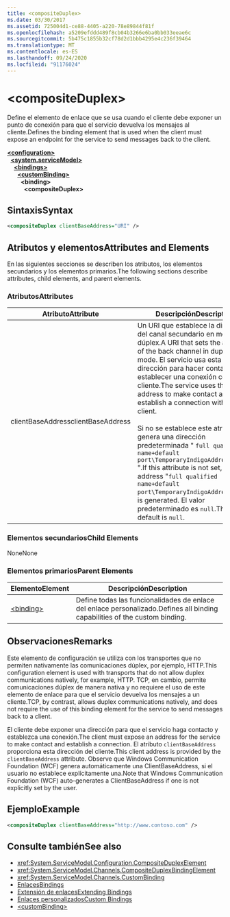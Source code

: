 ```yaml
---
title: <compositeDuplex>
ms.date: 03/30/2017
ms.assetid: 725004d1-ce88-4405-a220-78e89844f81f
ms.openlocfilehash: a5209efddd489f8cb04b3266e6ba0bb033eeae6c
ms.sourcegitcommit: 5b475c1855b32cf78d2d1bbb4295e4c236f39464
ms.translationtype: MT
ms.contentlocale: es-ES
ms.lasthandoff: 09/24/2020
ms.locfileid: "91176024"
---
```

# \<compositeDuplex>

<span data-ttu-id="2b7b9-101">Define el elemento de enlace que se usa cuando el cliente debe exponer un punto de conexión para que el servicio devuelva los mensajes al cliente.</span><span class="sxs-lookup"><span data-stu-id="2b7b9-101">Defines the binding element that is used when the client must expose an endpoint for the service to send messages back to the client.</span></span>  
  
[**\<configuration>**](../configuration-element.md)\
&nbsp;&nbsp;[**\<system.serviceModel>**](system-servicemodel.md)\
&nbsp;&nbsp;&nbsp;&nbsp;[**\<bindings>**](bindings.md)\
&nbsp;&nbsp;&nbsp;&nbsp;&nbsp;&nbsp;[**\<customBinding>**](custombinding.md)\
&nbsp;&nbsp;&nbsp;&nbsp;&nbsp;&nbsp;&nbsp;&nbsp;**\<binding>**\
&nbsp;&nbsp;&nbsp;&nbsp;&nbsp;&nbsp;&nbsp;&nbsp;&nbsp;&nbsp;**\<compositeDuplex>**  
  
## <a name="syntax"></a><span data-ttu-id="2b7b9-102">Sintaxis</span><span class="sxs-lookup"><span data-stu-id="2b7b9-102">Syntax</span></span>  
  
```xml  
<compositeDuplex clientBaseAddress="URI" />
```  
  
## <a name="attributes-and-elements"></a><span data-ttu-id="2b7b9-103">Atributos y elementos</span><span class="sxs-lookup"><span data-stu-id="2b7b9-103">Attributes and Elements</span></span>  

 <span data-ttu-id="2b7b9-104">En las siguientes secciones se describen los atributos, los elementos secundarios y los elementos primarios.</span><span class="sxs-lookup"><span data-stu-id="2b7b9-104">The following sections describe attributes, child elements, and parent elements.</span></span>  
  
### <a name="attributes"></a><span data-ttu-id="2b7b9-105">Atributos</span><span class="sxs-lookup"><span data-stu-id="2b7b9-105">Attributes</span></span>  
  
|<span data-ttu-id="2b7b9-106">Atributo</span><span class="sxs-lookup"><span data-stu-id="2b7b9-106">Attribute</span></span>|<span data-ttu-id="2b7b9-107">Descripción</span><span class="sxs-lookup"><span data-stu-id="2b7b9-107">Description</span></span>|  
|---------------|-----------------|  
|<span data-ttu-id="2b7b9-108">clientBaseAddress</span><span class="sxs-lookup"><span data-stu-id="2b7b9-108">clientBaseAddress</span></span>|<span data-ttu-id="2b7b9-109">Un URI que establece la dirección del canal secundario en modo de dúplex.</span><span class="sxs-lookup"><span data-stu-id="2b7b9-109">A URI that sets the address of the back channel in duplex mode.</span></span> <span data-ttu-id="2b7b9-110">El servicio usa esta dirección para hacer contacto y establecer una conexión con el cliente.</span><span class="sxs-lookup"><span data-stu-id="2b7b9-110">The service uses this address to make contact and establish a connection with the client.</span></span><br /><br /> <span data-ttu-id="2b7b9-111">Si no se establece este atributo, se genera una dirección predeterminada " `full qualified name+default port\TemporaryIndigoAddress\guid` ".</span><span class="sxs-lookup"><span data-stu-id="2b7b9-111">If this attribute is not set, a default address "`full qualified name+default port\TemporaryIndigoAddress\guid`" is generated.</span></span> <span data-ttu-id="2b7b9-112">El valor predeterminado es `null`.</span><span class="sxs-lookup"><span data-stu-id="2b7b9-112">The default is `null`.</span></span>|  
  
### <a name="child-elements"></a><span data-ttu-id="2b7b9-113">Elementos secundarios</span><span class="sxs-lookup"><span data-stu-id="2b7b9-113">Child Elements</span></span>  

 <span data-ttu-id="2b7b9-114">None</span><span class="sxs-lookup"><span data-stu-id="2b7b9-114">None</span></span>  
  
### <a name="parent-elements"></a><span data-ttu-id="2b7b9-115">Elementos primarios</span><span class="sxs-lookup"><span data-stu-id="2b7b9-115">Parent Elements</span></span>  
  
|<span data-ttu-id="2b7b9-116">Elemento</span><span class="sxs-lookup"><span data-stu-id="2b7b9-116">Element</span></span>|<span data-ttu-id="2b7b9-117">Descripción</span><span class="sxs-lookup"><span data-stu-id="2b7b9-117">Description</span></span>|  
|-------------|-----------------|  
|[\<binding>](bindings.md)|<span data-ttu-id="2b7b9-118">Define todas las funcionalidades de enlace del enlace personalizado.</span><span class="sxs-lookup"><span data-stu-id="2b7b9-118">Defines all binding capabilities of the custom binding.</span></span>|  
  
## <a name="remarks"></a><span data-ttu-id="2b7b9-119">Observaciones</span><span class="sxs-lookup"><span data-stu-id="2b7b9-119">Remarks</span></span>  

 <span data-ttu-id="2b7b9-120">Este elemento de configuración se utiliza con los transportes que no permiten nativamente las comunicaciones dúplex, por ejemplo, HTTP.</span><span class="sxs-lookup"><span data-stu-id="2b7b9-120">This configuration element is used with transports that do not allow duplex communications natively, for example, HTTP.</span></span> <span data-ttu-id="2b7b9-121">TCP, en cambio, permite comunicaciones dúplex de manera nativa y no requiere el uso de este elemento de enlace para que el servicio devuelva los mensajes a un cliente.</span><span class="sxs-lookup"><span data-stu-id="2b7b9-121">TCP, by contrast, allows duplex communications natively, and does not require the use of this binding element for the service to send messages back to a client.</span></span>  
  
 <span data-ttu-id="2b7b9-122">El cliente debe exponer una dirección para que el servicio haga contacto y establezca una conexión.</span><span class="sxs-lookup"><span data-stu-id="2b7b9-122">The client must expose an address for the service to make contact and establish a connection.</span></span> <span data-ttu-id="2b7b9-123">El atributo `clientBaseAddress` proporciona esta dirección del cliente.</span><span class="sxs-lookup"><span data-stu-id="2b7b9-123">This client address is provided by the `clientBaseAddress` attribute.</span></span> <span data-ttu-id="2b7b9-124">Observe que Windows Communication Foundation (WCF) genera automáticamente una ClientBaseAddress, si el usuario no establece explícitamente una.</span><span class="sxs-lookup"><span data-stu-id="2b7b9-124">Note that Windows Communication Foundation (WCF) auto-generates a ClientBaseAddress if one is not explicitly set by the user.</span></span>  
  
## <a name="example"></a><span data-ttu-id="2b7b9-125">Ejemplo</span><span class="sxs-lookup"><span data-stu-id="2b7b9-125">Example</span></span>  
  
```xml  
<compositeDuplex clientBaseAddress="http://www.contoso.com" />
```  
  
## <a name="see-also"></a><span data-ttu-id="2b7b9-126">Consulte también</span><span class="sxs-lookup"><span data-stu-id="2b7b9-126">See also</span></span>

- <xref:System.ServiceModel.Configuration.CompositeDuplexElement>
- <xref:System.ServiceModel.Channels.CompositeDuplexBindingElement>
- <xref:System.ServiceModel.Channels.CustomBinding>
- [<span data-ttu-id="2b7b9-127">Enlaces</span><span class="sxs-lookup"><span data-stu-id="2b7b9-127">Bindings</span></span>](../../../wcf/bindings.md)
- [<span data-ttu-id="2b7b9-128">Extensión de enlaces</span><span class="sxs-lookup"><span data-stu-id="2b7b9-128">Extending Bindings</span></span>](../../../wcf/extending/extending-bindings.md)
- [<span data-ttu-id="2b7b9-129">Enlaces personalizados</span><span class="sxs-lookup"><span data-stu-id="2b7b9-129">Custom Bindings</span></span>](../../../wcf/extending/custom-bindings.md)
- [\<customBinding>](custombinding.md)
